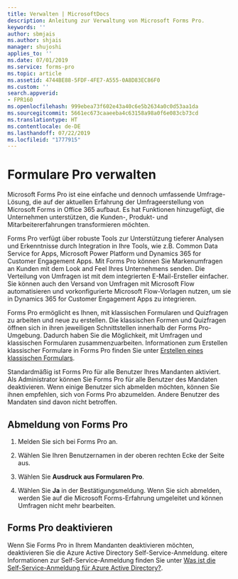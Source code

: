 ```yaml
---
title: Verwalten | MicrosoftDocs
description: Anleitung zur Verwaltung von Microsoft Forms Pro.
keywords: ''
author: sbmjais
ms.author: shjais
manager: shujoshi
applies_to: ''
ms.date: 07/01/2019
ms.service: forms-pro
ms.topic: article
ms.assetid: 4744BE88-5FDF-4FE7-A555-0A8D83EC86F0
ms.custom: ''
search.appverid:
- FPR160
ms.openlocfilehash: 999ebea73f602e43a40c6e5b2634a0c0d53aa1da
ms.sourcegitcommit: 5661ec673caaeeba4c63158a98a0f6e083cb73cd
ms.translationtype: HT
ms.contentlocale: de-DE
ms.lasthandoff: 07/22/2019
ms.locfileid: "1777915"
---
```

# <a name="administer-forms-pro"></a>Formulare Pro verwalten

Microsoft Forms Pro ist eine einfache und dennoch umfassende Umfrage-Lösung, die auf der aktuellen Erfahrung der Umfrageerstellung von Microsoft Forms in Office 365 aufbaut. Es hat Funktionen hinzugefügt, die Unternehmen unterstützen, die Kunden-, Produkt- und Mitarbeitererfahrungen transformieren möchten.

Forms Pro verfügt über robuste Tools zur Unterstützung tieferer Analysen und Erkenntnisse durch Integration in Ihre Tools, wie z.B. Common Data Service for Apps, Microsoft Power Platform und Dynamics 365 for Customer Engagement Apps. Mit Forms Pro können Sie Markenumfragen an Kunden mit dem Look and Feel Ihres Unternehmens senden. Die Verteilung von Umfragen ist mit dem integrierten E-Mail-Ersteller einfacher. Sie können auch den Versand von Umfragen mit Microsoft Flow automatisieren und vorkonfigurierte Microsoft Flow-Vorlagen nutzen, um sie in Dynamics 365 for Customer Engagement Apps zu integrieren.

Forms Pro ermöglicht es Ihnen, mit klassischen Formularen und Quizfragen zu arbeiten und neue zu erstellen. Die klassischen Formen und Quizfragen öffnen sich in ihren jeweiligen Schnittstellen innerhalb der Forms Pro-Umgebung. Dadurch haben Sie die Möglichkeit, mit Umfragen und klassischen Formularen zusammenzuarbeiten. Informationen zum Erstellen klassischer Formulare in Forms Pro finden Sie unter [Erstellen eines klassischen Formulars](create-classic-form.md).

Standardmäßig ist Forms Pro für alle Benutzer Ihres Mandanten aktiviert. Als Administrator können Sie Forms Pro für alle Benutzer des Mandaten deaktivieren. Wenn einige Benutzer sich abmelden möchten, können Sie ihnen empfehlen, sich von Forms Pro abzumelden. Andere Benutzer des Mandaten sind davon nicht betroffen.

## <a name="opt-out-of-forms-pro"></a>Abmeldung von Forms Pro

1. Melden Sie sich bei Forms Pro an.

2. Wählen Sie Ihren Benutzernamen in der oberen rechten Ecke der Seite aus.

3. Wählen Sie **Ausdruck aus Formularen Pro**. 

4. Wählen Sie **Ja** in der Bestätigungsmeldung. Wenn Sie sich abmelden, werden Sie auf die Microsoft Forms-Erfahrung umgeleitet und können Umfragen nicht mehr bearbeiten.

## <a name="turn-off-forms-pro"></a>Forms Pro deaktivieren

Wenn Sie Forms Pro in Ihrem Mandanten deaktivieren möchten, deaktivieren Sie die Azure Active Directory Self-Service-Anmeldung. eitere Informationen zur Self-Service-Anmeldung finden Sie unter [Was ist die Self-Service-Anmeldung für Azure Active Directory?](https://docs.microsoft.com/en-us/azure/active-directory/users-groups-roles/directory-self-service-signup).


